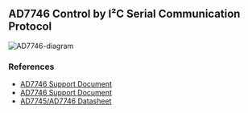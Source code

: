 ## AD7746 Control by I²C Serial Communication Protocol

![AD7746-diagram](https://ibb.co/rvvXb4B)

### References
- [AD7746 Support Document](https://www.dropbox.com/s/0fx0g5lrc8xli53/Support_document.pdf?dl=0)
- [AD7746 Support Document](Support_document.pdf)
- [AD7745/AD7746 Datasheet](https://www.analog.com/media/en/technical-documentation/data-sheets/AD7745_7746.pdf)
